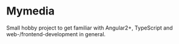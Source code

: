 # Mymedia

Small hobby project to get familiar with Angular2+, TypeScript and web-/frontend-development in general.
